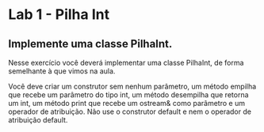 # Lab 1 - Pilha Int
## Implemente uma classe PilhaInt. 
Nesse exercício você deverá implementar uma classe PilhaInt, de forma semelhante à que vimos na aula.

Você deve  criar um construtor sem nenhum parâmetro, um método empilha que recebe um parâmetro do tipo int, um método desempilha que retorna um int, um método print que recebe um ostream& como parâmetro e um operador de atribuição. Não use o construtor default e nem o operador de atribuição default. 
